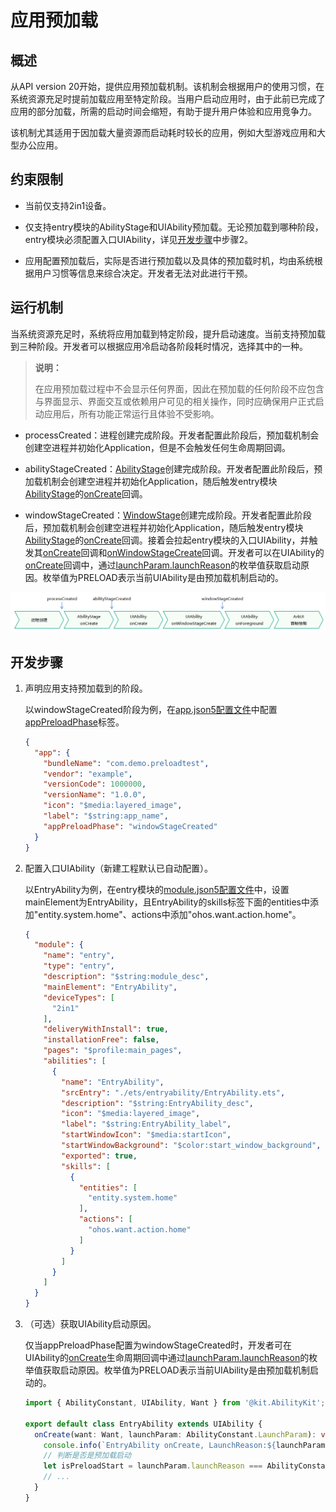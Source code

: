 # 应用预加载

## 概述

从API version 20开始，提供应用预加载机制。该机制会根据用户的使用习惯，在系统资源充足时提前加载应用至特定阶段。当用户启动应用时，由于此前已完成了应用的部分加载，所需的启动时间会缩短，有助于提升用户体验和应用竞争力。

该机制尤其适用于因加载大量资源而启动耗时较长的应用，例如大型游戏应用和大型办公应用。

## 约束限制

- 当前仅支持2in1设备。

- 仅支持entry模块的AbilityStage和UIAbility预加载。无论预加载到哪种阶段，entry模块必须配置入口UIAbility，详见[开发步骤](#开发步骤)中步骤2。

- 应用配置预加载后，实际是否进行预加载以及具体的预加载时机，均由系统根据用户习惯等信息来综合决定。开发者无法对此进行干预。

## 运行机制

当系统资源充足时，系统将应用加载到特定阶段，提升启动速度。当前支持预加载到三种阶段。开发者可以根据应用冷启动各阶段耗时情况，选择其中的一种。

> **说明：** 
>
> 在应用预加载过程中不会显示任何界面，因此在预加载的任何阶段不应包含与界面显示、界面交互或依赖用户可见的相关操作，同时应确保用户正式启动应用后，所有功能正常运行且体验不受影响。

- processCreated：进程创建完成阶段。开发者配置此阶段后，预加载机制会创建空进程并初始化Application，但是不会触发任何生命周期回调。

- abilityStageCreated：[AbilityStage](../reference/apis-ability-kit/js-apis-app-ability-abilityStage.md)创建完成阶段。开发者配置此阶段后，预加载机制会创建空进程并初始化Application，随后触发entry模块[AbilityStage](../reference/apis-ability-kit/js-apis-app-ability-abilityStage.md)的[onCreate](../reference/apis-ability-kit/js-apis-app-ability-abilityStage.md#oncreate)回调。

- windowStageCreated：[WindowStage](../reference/apis-arkui/arkts-apis-window-WindowStage.md)创建完成阶段。开发者配置此阶段后，预加载机制会创建空进程并初始化Application，随后触发entry模块[AbilityStage](../reference/apis-ability-kit/js-apis-app-ability-abilityStage.md)的[onCreate](../reference/apis-ability-kit/js-apis-app-ability-abilityStage.md#oncreate)回调。接着会拉起entry模块的入口UIAbility，并触发其[onCreate](../reference/apis-ability-kit/js-apis-app-ability-uiAbility.md#oncreate)回调和[onWindowStageCreate](../reference/apis-ability-kit/js-apis-app-ability-uiAbility.md#onwindowstagecreate)回调。开发者可以在UIAbility的[onCreate](../reference/apis-ability-kit/js-apis-app-ability-uiAbility.md#oncreate)回调中，通过[launchParam.launchReason](../reference/apis-ability-kit/js-apis-app-ability-abilityConstant.md#launchreason)的枚举值获取启动原因。枚举值为PRELOAD表示当前UIAbility是由预加载机制启动的。

![preload-application-procedure](figures/preload-application-procedure.png)

## 开发步骤

1. 声明应用支持预加载到的阶段。

    以windowStageCreated阶段为例，在[app.json5配置文件](../quick-start/app-configuration-file.md)中配置[appPreloadPhase](../quick-start/app-configuration-file.md#配置文件标签)标签。

    ```json
    {
      "app": {
        "bundleName": "com.demo.preloadtest",
        "vendor": "example",
        "versionCode": 1000000,
        "versionName": "1.0.0",
        "icon": "$media:layered_image",
        "label": "$string:app_name",
        "appPreloadPhase": "windowStageCreated"
      }
    }
    ```

2. 配置入口UIAbility（新建工程默认已自动配置）。

    以EntryAbility为例，在entry模块的[module.json5配置文件](../quick-start/module-configuration-file.md)中，设置mainElement为EntryAbility，且EntryAbility的skills标签下面的entities中添加"entity.system.home"、actions中添加"ohos.want.action.home"。

    ```json
    {
      "module": {
        "name": "entry",
        "type": "entry",
        "description": "$string:module_desc",
        "mainElement": "EntryAbility",
        "deviceTypes": [
          "2in1"
        ],
        "deliveryWithInstall": true,
        "installationFree": false,
        "pages": "$profile:main_pages",
        "abilities": [
          {
            "name": "EntryAbility",
            "srcEntry": "./ets/entryability/EntryAbility.ets",
            "description": "$string:EntryAbility_desc",
            "icon": "$media:layered_image",
            "label": "$string:EntryAbility_label",
            "startWindowIcon": "$media:startIcon",
            "startWindowBackground": "$color:start_window_background",
            "exported": true,
            "skills": [
              {
                "entities": [
                  "entity.system.home"
                ],
                "actions": [
                  "ohos.want.action.home"
                ]
              }
            ]
          }
        ]
      }
    }
    ```

3. （可选）获取UIAbility启动原因。

    仅当appPreloadPhase配置为windowStageCreated时，开发者可在UIAbility的[onCreate](../reference/apis-ability-kit/js-apis-app-ability-uiAbility.md#oncreate)生命周期回调中通过[launchParam.launchReason](../reference/apis-ability-kit/js-apis-app-ability-abilityConstant.md#launchreason)的枚举值获取启动原因。枚举值为PRELOAD表示当前UIAbility是由预加载机制启动的。

    ```ts
    import { AbilityConstant, UIAbility, Want } from '@kit.AbilityKit';

    export default class EntryAbility extends UIAbility {
      onCreate(want: Want, launchParam: AbilityConstant.LaunchParam): void {
        console.info(`EntryAbility onCreate, LaunchReason:${launchParam.launchReason}`);
        // 判断是否是预加载启动
        let isPreloadStart = launchParam.launchReason === AbilityConstant.LaunchReason.PRELOAD;
        // ...
      }
    }
    ```